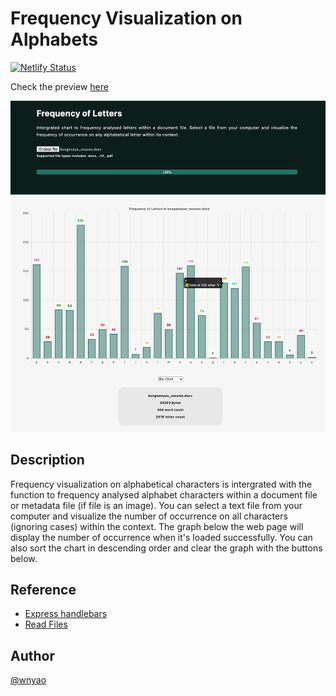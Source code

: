 # Frequency Visualization on Alphabets

[![Netlify Status](https://api.netlify.com/api/v1/badges/0e27a68a-a5cb-4adc-85a6-01bcdef280b5/deploy-status)](https://app.netlify.com/sites/frequency-visualisation/deploys)

Check the preview [here](https://frequency-visualisation.netlify.com)

![Sample](./screenshot/screenshot.png)

## Description

Frequency visualization on alphabetical characters is intergrated with the function to frequency analysed alphabet characters within a document file or metadata file (if file is an image). You can select a text file from your computer and visualize the number of occurrence on all characters (ignoring cases) within the context. The graph below the web page will display the number of occurrence when it's loaded successfully. You can also sort the chart in descending order and clear the graph with the buttons below.

## Reference

- [Express handlebars](https://github.com/foundersandcoders/express-handlebars-workshop)
- [Read Files](https://web.dev/read-files/)

## Author

[@wnyao](https://github.com/wnyao)
